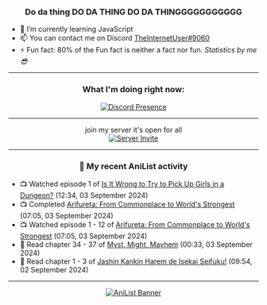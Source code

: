 <div align="center">

### Do da thing DO DA THING DO DA THINGGGGGGGGGGG
</div>

- 🌱 I’m currently learning JavaScript
- 📫 You can contact me on Discord [TheInternetUser#9060](https://discord.com/users/534117072796385300)
- ⚡ Fun fact: 80% of the Fun fact is neither a fact nor fun. _Statistics by me 😎_
<hr>

<div align="center">

### What I'm doing right now:
[![Discord Presence](https://lanyard.cnrad.dev/api/534117072796385300)](https://discord.com/users/534117072796385300)
<hr>

join my server it's open for all <br>
[![Server Invite](https://invidget.switchblade.xyz/bfYgVHxrSs)](https://discord.gg/bfYgVHxrSs)

<hr>
  
### 🌸 My recent AniList activity

</div>

<!-- ANILIST_ACTIVITY:start -->

-   📺 Watched episode 1 of [Is It Wrong to Try to Pick Up Girls in a Dungeon?](https://anilist.co/anime/20920) (12:34, 03 September 2024)
-   📺 Completed [Arifureta: From Commonplace to World's Strongest](https://anilist.co/anime/100668) (07:05, 03 September 2024)
-   📺 Watched episode 1 - 12 of [Arifureta: From Commonplace to World's Strongest](https://anilist.co/anime/100668) (07:05, 03 September 2024)
-   📖 Read chapter 34 - 37 of [Myst, Might, Mayhem](https://anilist.co/manga/175946) (00:33, 03 September 2024)
-   📖 Read chapter 1 - 3 of [Jashin Kankin Harem de Isekai Seifuku!](https://anilist.co/manga/176112) (09:54, 02 September 2024)

<!-- ANILIST_ACTIVITY:end -->
<hr>

<div align="center">

[![AniList Banner](https://img.anili.st/User/929966)](https://anilist.co/user/TheInternetUser)

<!-- ![Profile views](https://gpvc.arturio.dev/TheInternetUse7) Since 2023-01-09 -->
<br>


</div>
